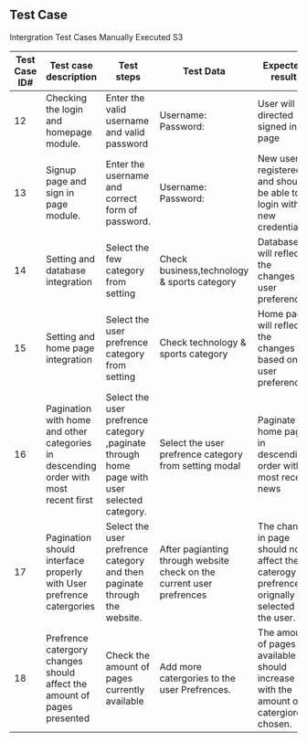   ## Test Case
 
<summary> Intergration Test Cases Manually Executed S3</summary>
  <p>
    
| Test Case ID# | Test case description | Test steps | Test Data | Expected result | Prerequisites | Executed by | Pass/Fail |
| --- | --- | --- | --- | --- | --- | --- | --- |
| 12 | Checking the login and homepage module.  | Enter the valid username and valid password  | Username:                  Password: | User will directed signed in page   |  Valid url and browser | Joshua   | Pass |
| 13 | Signup page and sign in page module.  | Enter the username and correct form of password.  | Username:                  Password:   | New user is registered and should be able to login with new credentials  | Valid url and browser  | Joshua   | Pass |
| 14 | Setting and database integration  |  Select the few category from setting |  Check business,technology & sports category |  Database will reflect the changes in user preferences   | Login credentials | Joshua   | Pass |
| 15 | Setting and home page integration  | Select the user prefrence category from setting | Check technology & sports category  | Home page will reflect the changes based on user preferences   | Login credentials  | Joshua  | Pass  |
| 16 | Pagination with home and other categories in descending order with most recent first  | Select the user prefrence category ,paginate through home page with user selected category.   | Select the user prefrence category from setting modal  | Paginate on home page in descending order with most recent news  | Login credential  | Joshua  | Pass  |
| 17 | Pagination should interface properly with User prefrence catergories  | Select the user prefrence category and then paginate through the website.   | After pagianting through website check on the current user prefrences  | The change in page should not affect the caterogy prefrence orignally selected by the user. | Login credential  | Joshua  | Pass  |
 | 18 | Prefrence catergory changes should affect the amount of pages presented  | Check the amount of pages currently available   | Add more catergories to the user Prefrences.   | The amount of pages available should increase with the amount of catergiores chosen. | Login credential  | Joshua  | Pass  |
  </p> 

